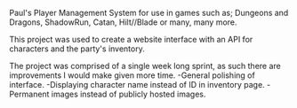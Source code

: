 
Paul's Player Management System for use in games such as; 
Dungeons and Dragons, 
ShadowRun, 
Catan, 
Hilt//Blade 
or many, many more.

This project was used to create a website interface with an API for characters and the party's inventory. 

The project was comprised of a single week long sprint, as such there are improvements I would make given more time.
-General polishing of interface.
-Displaying character name instead of ID in inventory page.
-Permanent images instead of publicly hosted images. 